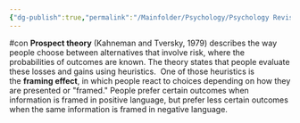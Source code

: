 ```yaml
---
{"dg-publish":true,"permalink":"/Mainfolder/Psychology/Psychology Revision/Concepts/Framing effect/"}
---
```


#con 
**Prospect theory** (Kahneman and Tversky, 1979) describes the way people choose between alternatives that involve risk, where the probabilities of outcomes are known. The theory states that people evaluate these losses and gains using heuristics.  One of those heuristics is the **framing effect**, in which people react to choices depending on how they are presented or "framed." People prefer certain outcomes when information is framed in positive language, but prefer less certain outcomes when the same information is framed in negative language.